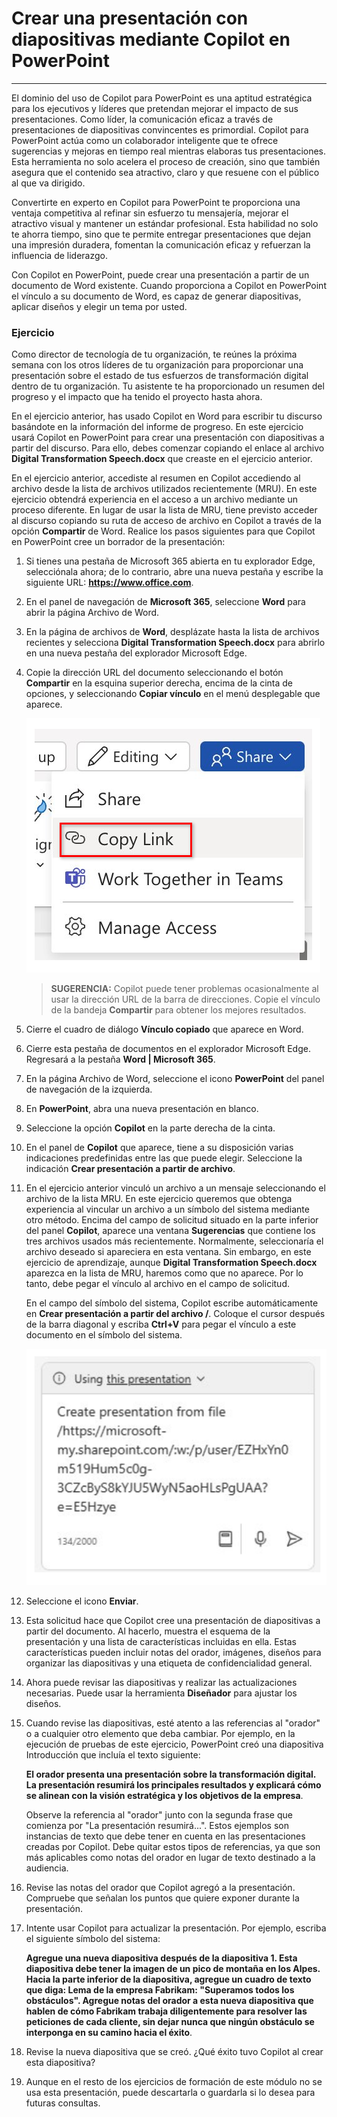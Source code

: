 
# Crear una presentación con diapositivas mediante Copilot en PowerPoint
---
El dominio del uso de Copilot para PowerPoint es una aptitud estratégica para los ejecutivos y líderes que pretendan mejorar el impacto de sus presentaciones. Como líder, la comunicación eficaz a través de presentaciones de diapositivas convincentes es primordial. Copilot para PowerPoint actúa como un colaborador inteligente que te ofrece sugerencias y mejoras en tiempo real mientras elaboras tus presentaciones. Esta herramienta no solo acelera el proceso de creación, sino que también asegura que el contenido sea atractivo, claro y que resuene con el público al que va dirigido.

Convertirte en experto en Copilot para PowerPoint te proporciona una ventaja competitiva al refinar sin esfuerzo tu mensajería, mejorar el atractivo visual y mantener un estándar profesional. Esta habilidad no solo te ahorra tiempo, sino que te permite entregar presentaciones que dejan una impresión duradera, fomentan la comunicación eficaz y refuerzan la influencia de liderazgo.

Con Copilot en PowerPoint, puede crear una presentación a partir de un documento de Word existente. Cuando proporciona a Copilot en PowerPoint el vínculo a su documento de Word, es capaz de generar diapositivas, aplicar diseños y elegir un tema por usted.

### Ejercicio

Como director de tecnología de tu organización, te reúnes la próxima semana con los otros líderes de tu organización para proporcionar una presentación sobre el estado de tus esfuerzos de transformación digital dentro de tu organización. Tu asistente te ha proporcionado un resumen del progreso y el impacto que ha tenido el proyecto hasta ahora.

En el ejercicio anterior, has usado Copilot en Word para escribir tu discurso basándote en la información del informe de progreso. En este ejercicio usará Copilot en PowerPoint para crear una presentación con diapositivas a partir del discurso. Para ello, debes comenzar copiando el enlace al archivo **Digital Transformation Speech.docx** que creaste en el ejercicio anterior.

En el ejercicio anterior, accediste al resumen en Copilot accediendo al archivo desde la lista de archivos utilizados recientemente (MRU). En este ejercicio obtendrá experiencia en el acceso a un archivo mediante un proceso diferente. En lugar de usar la lista de MRU, tiene previsto acceder al discurso copiando su ruta de acceso de archivo en Copilot a través de la opción **Compartir** de Word. Realice los pasos siguientes para que Copilot en PowerPoint cree un borrador de la presentación:

1.  Si tienes una pestaña de Microsoft 365 abierta en tu explorador Edge, selecciónala ahora; de lo contrario, abre una nueva pestaña y escribe la siguiente URL: **https://www.office.com**.

2.  En el panel de navegación de **Microsoft 365**, seleccione **Word** para abrir la página Archivo de Word.

3.  En la página de archivos de **Word**, desplázate hasta la lista de archivos recientes y selecciona **Digital Transformation Speech.docx** para abrirlo en una nueva pestaña del explorador Microsoft Edge.

4.  Copie la dirección URL del documento seleccionando el botón **Compartir** en la esquina superior derecha, encima de la cinta de opciones, y seleccionando **Copiar vínculo** en el menú desplegable que aparece.
    
    ![Captura de pantalla que muestra el menú Compartir y la opción Copiar vínculo resaltada.](../media/share-menu-with-copy-link-9fd1c60a.png)
    
    
     > **SUGERENCIA:** Copilot puede tener problemas ocasionalmente al usar la dirección URL de la barra de direcciones. Copie el vínculo de la bandeja **Compartir** para obtener los mejores resultados.

5.  Cierre el cuadro de diálogo **Vínculo copiado** que aparece en Word.

6.  Cierre esta pestaña de documentos en el explorador Microsoft Edge. Regresará a la pestaña **Word \| Microsoft 365**.

7.  En la página Archivo de Word, seleccione el icono **PowerPoint** del panel de navegación de la izquierda.

8.  En **PowerPoint**, abra una nueva presentación en blanco.

9.  Seleccione la opción **Copilot** en la parte derecha de la cinta.

10. En el panel de **Copilot** que aparece, tiene a su disposición varias indicaciones predefinidas entre las que puede elegir. Seleccione la indicación **Crear presentación a partir de archivo**.

11. En el ejercicio anterior vinculó un archivo a un mensaje seleccionando el archivo de la lista MRU. En este ejercicio queremos que obtenga experiencia al vincular un archivo a un símbolo del sistema mediante otro método. Encima del campo de solicitud situado en la parte inferior del panel **Copilot**, aparece una ventana **Sugerencias** que contiene los tres archivos usados más recientemente. Normalmente, seleccionaría el archivo deseado si apareciera en esta ventana. Sin embargo, en este ejercicio de aprendizaje, aunque **Digital Transformation Speech.docx** aparezca en la lista de MRU, haremos como que no aparece. Por lo tanto, debe pegar el vínculo al archivo en el campo de solicitud.
    
    En el campo del símbolo del sistema, Copilot escribe automáticamente en **Crear presentación a partir del archivo /**. Coloque el cursor después de la barra diagonal y escriba **Ctrl+V** para pegar el vínculo a este documento en el símbolo del sistema.
    
    ![Captura de pantalla que muestra el campo del símbolo del sistema de Copilot en PowerPoint con la solicitud Crear presentación a partir del archivo y el vínculo al archivo.](../media/copilot-ppt-prompt-with-file-link-690f74ed.png)
    
12. Seleccione el icono **Enviar**.

13. Esta solicitud hace que Copilot cree una presentación de diapositivas a partir del documento. Al hacerlo, muestra el esquema de la presentación y una lista de características incluidas en ella. Estas características pueden incluir notas del orador, imágenes, diseños para organizar las diapositivas y una etiqueta de confidencialidad general.

14. Ahora puede revisar las diapositivas y realizar las actualizaciones necesarias. Puede usar la herramienta **Diseñador** para ajustar los diseños.

15. Cuando revise las diapositivas, esté atento a las referencias al "orador" o a cualquier otro elemento que deba cambiar. Por ejemplo, en la ejecución de pruebas de este ejercicio, PowerPoint creó una diapositiva Introducción que incluía el texto siguiente:
    
    **El orador presenta una presentación sobre la transformación digital. La presentación resumirá los principales resultados y explicará cómo se alinean con la visión estratégica y los objetivos de la empresa**.
    
    Observe la referencia al "orador" junto con la segunda frase que comienza por "La presentación resumirá...". Estos ejemplos son instancias de texto que debe tener en cuenta en las presentaciones creadas por Copilot. Debe quitar estos tipos de referencias, ya que son más aplicables como notas del orador en lugar de texto destinado a la audiencia.

16. Revise las notas del orador que Copilot agregó a la presentación. Compruebe que señalan los puntos que quiere exponer durante la presentación.

17. Intente usar Copilot para actualizar la presentación. Por ejemplo, escriba el siguiente símbolo del sistema:
    
    **Agregue una nueva diapositiva después de la diapositiva 1. Esta diapositiva debe tener la imagen de un pico de montaña en los Alpes. Hacia la parte inferior de la diapositiva, agregue un cuadro de texto que diga: Lema de la empresa Fabrikam: "Superamos todos los obstáculos". Agregue notas del orador a esta nueva diapositiva que hablen de cómo Fabrikam trabaja diligentemente para resolver las peticiones de cada cliente, sin dejar nunca que ningún obstáculo se interponga en su camino hacia el éxito**.

18. Revise la nueva diapositiva que se creó. ¿Qué éxito tuvo Copilot al crear esta diapositiva?

19. Aunque en el resto de los ejercicios de formación de este módulo no se usa esta presentación, puede descartarla o guardarla si lo desea para futuras consultas.
